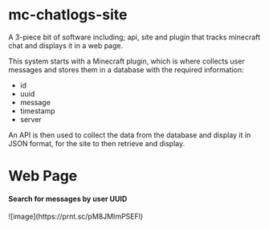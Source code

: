 # mc-chatlogs-site
A 3-piece bit of software including; api, site and plugin that tracks minecraft chat and displays it in a web page.

This system starts with a Minecraft plugin, which is where collects user messages and stores them in a database with the required information:
- id
- uuid
- message
- timestamp
- server

An API is then used to collect the data from the database and display it in JSON format, for the site to then retrieve and display.

<h1>Web Page</h1>
<h4>Search for messages by user UUID</h4>
![image](https://prnt.sc/pM8JMImPSEFl)
